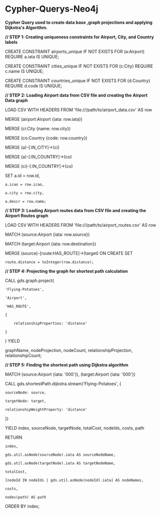 # Cypher-Querys-Neo4j
**Cypher Query used to create data base ,graph projections and applying Dijkstra's Algorithm.**

**// STEP 1: Creating uniqueness constraints for Airport, City, and Country labels**

CREATE CONSTRAINT airports_unique IF NOT EXISTS FOR (a:Airport) REQUIRE a.iata IS UNIQUE;

CREATE CONSTRAINT cities_unique IF NOT EXISTS FOR (c:City) REQUIRE c.name IS UNIQUE;

CREATE CONSTRAINT countries_unique IF NOT EXISTS FOR (d:Country) REQUIRE d.code IS UNIQUE;


**// STEP 2: Loading Airport data from CSV file and creating the Airport Data graph**

LOAD CSV WITH HEADERS FROM 'file:///path/to/airport_data.csv' AS row

MERGE (airport:Airport {iata: row.iata})

MERGE (ci:City {name: row.city})

MERGE (co:Country {code: row.country})

MERGE (a)-[:IN_CITY]->(ci)

MERGE (a)-[:IN_COUNTRY]->(co)

MERGE (ci)-[:IN_COUNTRY]->(co)

SET a.id = row.id,

    a.icao = row.icao,
    
    a.city = row.city,
    
    a.descr = row.name;

**// STEP 3: Loading Airport routes data from CSV file and creating the Airport Routes graph**

LOAD CSV WITH HEADERS FROM 'file:///path/to/airport_routes.csv' AS row

MATCH (source:Airport {iata: row.source})

MATCH (target:Airport {iata: row.destination})

MERGE (source)-[route:HAS_ROUTE]->(target)
ON CREATE SET 

    route.distance = toInteger(row.distance);

**// STEP 4: Projecting the graph for shortest path calculation**

CALL gds.graph.project(

    'Flying-Potatoes',
    
    'Airport',
    
    'HAS_ROUTE',
    
    {
    
        relationshipProperties: 'distance'
        
    }
    
) YIELD

  graphName, nodeProjection, nodeCount, relationshipProjection, relationshipCount;

**// STEP 5: Finding the shortest path using Dijkstra algorithm**

MATCH (source:Airport {iata: '000'}), (target:Airport {iata: '000'})

CALL gds.shortestPath.dijkstra.stream('Flying-Potatoes', {

    sourceNode: source,
    
    targetNode: target,
    
    relationshipWeightProperty: 'distance'
    
})

YIELD index, sourceNode, targetNode, totalCost, nodeIds, costs, path

RETURN

    index,
    
    gds.util.asNode(sourceNode).iata AS sourceNodeName,
   
    gds.util.asNode(targetNode).iata AS targetNodeName,
    
    totalCost,
    
    [nodeId IN nodeIds | gds.util.asNode(nodeId).iata] AS nodeNames,
    
    costs,
    
    nodes(path) AS path
    
ORDER BY index;

